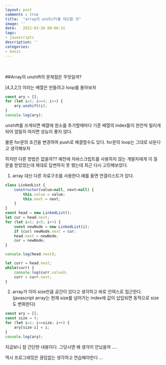 ```yaml
---
layout: post
comments : true
title:  "array의 unshift를 대신할 것"
image: ''
date:   2021-03-26 00:06:31
tags:
- javascripts
description: ''
categories:
- basic
---
```





<br>
<br>
##Array의 unshift의 문제점은 무엇일까?

[4,3,2,1] 이라는 배열은 만들려고 loop를 돌아보자


```js
const ary = [];
for (let i=1; i<=4; i++) {
    ary.unshift(i);
}
console.log(ary);
```
unshift를 쓰게되면 배열에 원소를 추가할때마다 기존 배열의 index들이 한칸씩 밀리게 되어 엄밀히 따지면 성능이 좋지 않다.

물론 for문의 조건을 변경하여 push로 해결할수도 있다.
for문의 loop는 그대로 놔둔다고 생각해보자

하지만 다른 방법은 없을까??
예전에 자바스크립트를 사용하지 않는 개발자에게 이 질문을 받았었는데 제대로 답변하지 못 했는데 최근 다시 고민해보았다.

1. array 대신 다른 자료구조를 사용한다.예를 들면 연결리스트가 있다.

```js
class LinkedList {
    constructor(value=null, next=null) {
        this.value = value;
        this.next = next;
    }
}
const head = new LinkedList();
let cur = head.next;
for (let i=1; i<5; i++) {
    const newNode = new LinkedList(i);
    if (cur) newNode.next = cur;
    head.next = newNode;
    cur = newNode;
}

console.log(head.next);

let curr = head.next;
while(curr) {
    console.log(curr.value);
    curr = curr.next;
}
```

2. array가 이미 size만큼 공간이 있다고 생각하고 바로 인덱스로 접근한다.
(javascript array는 현재 size를 넘어가는 index에 값이 삽입되면 동적으로 size도 변화한다)

```js
const ary = [];
const size = 4;
for (let i=1; i<=size; i++) {
    ary[size-i] = i;
}
console.log(ary);
```


지금보니 참 간단한 내용이다.
그당시엔 왜 생각이 안났을까 ....

역시 프로그래밍은 끊임없는 생각하고 연습해야한다 ...